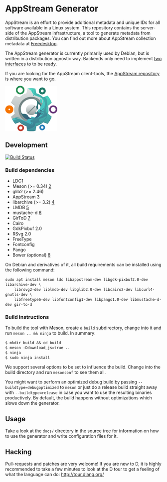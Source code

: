 # AppStream Generator

AppStream is an effort to provide additional metadata and unique IDs for all software available in a Linux system.
This repository contains the server-side of the AppStream infrastructure, a tool to generate metadata from distribution packages. You can find out more about AppStream collection metadata at [Freedesktop](https://www.freedesktop.org/software/appstream/docs/chap-CollectionData.html).

The AppStream generator is currently primarily used by Debian, but is written in a distribution agnostic way. Backends only need to implement [two interfaces](src/asgen/backends/interfaces.d) to to be ready.

If you are looking for the AppStream client-tools, the [AppStream repository](https://github.com/ximion/appstream) is where you want to go.

![AppStream Generator Logo](data/templates/default/static/img/asgen.png "AppStream Generator")


## Development
[![Build Status](https://travis-ci.org/ximion/appstream-generator.svg?branch=master)](https://travis-ci.org/ximion/appstream-generator)

### Build dependencies

 * LDC[1]
 * Meson (>= 0.34) [2]
 * glib2 (>= 2.46)
 * AppStream [3]
 * libarchive (>= 3.2) [4]
 * LMDB [5]
 * mustache-d [6]
 * GirToD [7]
 * Cairo
 * GdkPixbuf 2.0
 * RSvg 2.0
 * FreeType
 * Fontconfig
 * Pango
 * Bower (optional) [8]

[1]: https://github.com/ldc-developers/ldc/releases
[2]: http://mesonbuild.com/
[3]: https://github.com/ximion/appstream
[4]: http://www.libarchive.org/
[5]: http://symas.com/mdb/
[6]: https://github.com/repeatedly/mustache-d
[7]: https://github.com/gtkd-developers/GIR-D-Generator
[8]: http://bower.io/

On Debian and derivatives of it, all build requirements can be installed using the following command:
```ShellSession
sudo apt install meson ldc libappstream-dev libgdk-pixbuf2.0-dev libarchive-dev \
    librsvg2-dev liblmdb-dev libglib2.0-dev libcairo2-dev libcurl4-gnutls-dev \
    libfreetype6-dev libfontconfig1-dev libpango1.0-dev libmustache-d-dev gir-to-d
```

### Build instructions

To build the tool with Meson, create a `build` subdirectory, change into it and run `meson .. && ninja` to build.
In summary:

```ShellSession
$ mkdir build && cd build
$ meson -Ddownload_js=true ..
$ ninja
$ sudo ninja install
```

We support several options to be set to influence the build. Change into the build directory and run `mesonconf` to see them all.

You might want to perform an optimized debug build by passing `--buildtype=debugoptimized` to `meson` or just do a release build straight
away with `--buildtype=release` in case you want to use the resulting binaries productively. By default, the build happens without optimizations
which slows down the generator.

## Usage

Take a look at the `docs/` directory in the source tree for information on how to use the generator and write configuration files for it.

## Hacking

Pull-requests and patches are very welcome! If you are new to D, it is highly recommended to take a few minutes to look at the D tour to get a feeling of what the language can do: http://tour.dlang.org/
